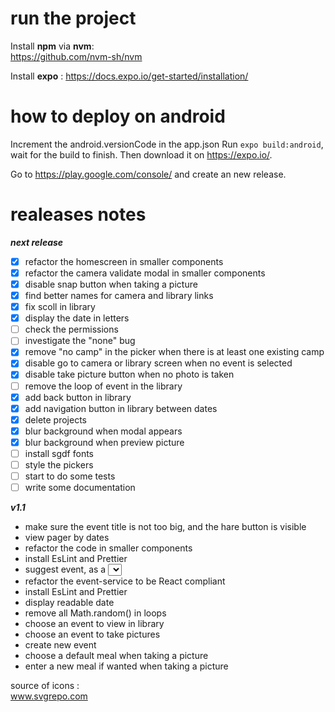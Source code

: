 # run the project

Install **npm** via **nvm**:  
https://github.com/nvm-sh/nvm

Install **expo** : https://docs.expo.io/get-started/installation/

# how to deploy on android

Increment the android.versionCode in the app.json
Run `expo build:android`, wait for the build to finish. Then download it on https://expo.io/.

Go to https://play.google.com/console/ and create an new release.

# realeases notes

**_next release_**

- [x] refactor the homescreen in smaller components
- [x] refactor the camera validate modal in smaller components
- [x] disable snap button when taking a picture
- [x] find better names for camera and library links
- [x] fix scoll in library
- [x] display the date in letters
- [ ] check the permissions
- [ ] investigate the "none" bug
- [x] remove "no camp" in the picker when there is at least one existing camp
- [x] disable go to camera or library screen when no event is selected
- [x] disable take picture button when no photo is taken
- [ ] remove the loop of event in the library
- [x] add back button in library
- [x] add navigation button in library between dates
- [x] delete projects
- [x] blur background when modal appears
- [x] blur background when preview picture
- [ ] install sgdf fonts
- [ ] style the pickers
- [ ] start to do some tests
- [ ] write some documentation

**_v1.1_**

- make sure the event title is not too big, and the hare button is visible
- view pager by dates
- refactor the code in smaller components
- install EsLint and Prettier
- suggest event, as a <select></select>
- refactor the event-service to be React compliant
- install EsLint and Prettier
- display readable date
- remove all Math.random() in loops
- choose an event to view in library
- choose an event to take pictures
- create new event
- choose a default meal when taking a picture
- enter a new meal if wanted when taking a picture

source of icons :  
www.svgrepo.com
